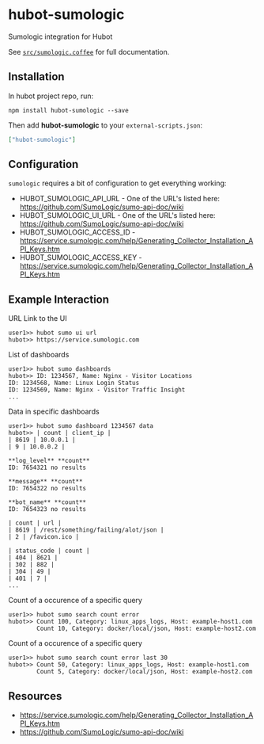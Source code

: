 # hubot-sumologic

Sumologic integration for Hubot

See [`src/sumologic.coffee`](src/sumologic.coffee) for full documentation.

## Installation

In hubot project repo, run:

`npm install hubot-sumologic --save`

Then add **hubot-sumologic** to your `external-scripts.json`:

```json
["hubot-sumologic"]
```

## Configuration

`sumologic` requires a bit of configuration to get everything working:

* HUBOT_SUMOLOGIC_API_URL - One of the URL's listed here: https://github.com/SumoLogic/sumo-api-doc/wiki
* HUBOT_SUMOLOGIC_UI_URL - One of the URL's listed here: https://github.com/SumoLogic/sumo-api-doc/wiki
* HUBOT_SUMOLOGIC_ACCESS_ID - https://service.sumologic.com/help/Generating_Collector_Installation_API_Keys.htm
* HUBOT_SUMOLOGIC_ACCESS_KEY - https://service.sumologic.com/help/Generating_Collector_Installation_API_Keys.htm

## Example Interaction

URL Link to the UI

```
user1>> hubot sumo ui url
hubot>> https://service.sumologic.com
```

List of dashboards

```
user1>> hubot sumo dashboards
hubot>> ID: 1234567, Name: Nginx - Visitor Locations 
ID: 1234568, Name: Linux Login Status 
ID: 1234569, Name: Nginx - Visitor Traffic Insight
...
```

Data in specific dashboards

```
user1>> hubot sumo dashboard 1234567 data
hubot>> | count | client_ip | 
| 8619 | 10.0.0.1 |
| 9 | 10.0.0.2 |

**log_level** **count**  
ID: 7654321 no results 

**message** **count**  
ID: 7654322 no results 

**bot_name** **count**  
ID: 7654323 no results 

| count | url | 
| 8619 | /rest/something/failing/alot/json |
| 2 | /favicon.ico |
 
| status_code | count | 
| 404 | 8621 |
| 302 | 882 |
| 304 | 49 |
| 401 | 7 |
...
```

Count of a occurence of a specific query

```
user1>> hubot sumo search count error
hubot>> Count 100, Category: linux_apps_logs, Host: example-host1.com
        Count 10, Category: docker/local/json, Host: example-host2.com
```

Count of a occurence of a specific query

```
user1>> hubot sumo search count error last 30
hubot>> Count 50, Category: linux_apps_logs, Host: example-host1.com
        Count 5, Category: docker/local/json, Host: example-host2.com
```

## Resources

* https://service.sumologic.com/help/Generating_Collector_Installation_API_Keys.htm
* https://github.com/SumoLogic/sumo-api-doc/wiki
